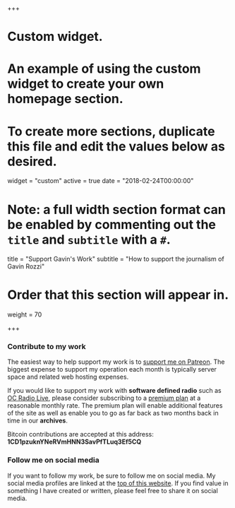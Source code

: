 +++
# Custom widget.
# An example of using the custom widget to create your own homepage section.
# To create more sections, duplicate this file and edit the values below as desired.
widget = "custom"
active = true
date = "2018-02-24T00:00:00"

# Note: a full width section format can be enabled by commenting out the `title` and `subtitle` with a `#`.
title = "Support Gavin's Work"
subtitle = "How to support the journalism of Gavin Rozzi"

# Order that this section will appear in.
weight = 70

+++

### Contribute to my work
The easiest way to help support my work is to [support me on Patreon](https://patreon.com/gavinrozzi/).
The biggest expense to support my operation each month is typically server space and related web hosting expenses.

If you would like to support my work with **software defined radio** such as [OC Radio Live](https://ocradio.live/), please consider subscribing
to a [premium plan](https://ocradio.live/plans/) at a reasonable monthly rate. The premium plan will enable additional features
of the site as well as enable you to go as far back as two months back in time in our **archives**.

Bitcoin contributions are accepted at this address: **1CD1pzuknYNeRVmHNN3SavPfTLuq3Ef5CQ**

### Follow me on social media
If you want to follow my work, be sure to follow me on social media. My social media profiles are linked at the [top of this website](https://www.gavinrozzi.com/).
If you find value in something I have created or written, please feel free to share it on social media.
